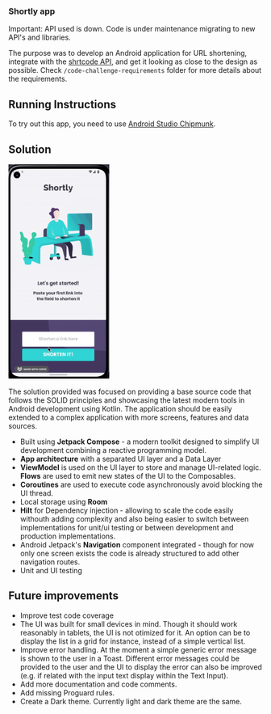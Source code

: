 ### Shortly app

Important: API used is down. Code is under maintenance migrating to new API's and libraries. 

The purpose was to develop an Android application for URL shortening, integrate with the [shrtcode API](https://app.shrtco.de/docs), and get it looking as close to the design as possible. Check `/code-challenge-requirements` folder for more details about the requirements.



## Running Instructions

To try out this app, you need to use [Android Studio Chipmunk](https://developer.android.com/studio).



## Solution

<img src="code-challenge-requirements/working-solution.gif" width="200" alt="Screenshot">


The solution provided was focused on providing a base source code that follows the SOLID principles and showcasing the latest modern tools in Android development using Kotlin. 
The application should be easily extended to a complex application with more screens, features and data sources. 

-   Built using **Jetpack Compose** - a modern toolkit designed to simplify UI development combining a reactive programming model. 
-   **App architecture** with a separated UI layer and a Data Layer
-   **ViewModel** is used on the UI layer to store and manage UI-related logic. **Flows** are used to emit new states of the UI to the Composables. 
-   **Coroutines** are used to execute code asynchronously avoid blocking the UI thread.
-   Local storage using **Room**
-   **Hilt** for Dependency injection - allowing to scale the code easily withouth adding complexity and also being easier to switch between implementations for unit/ui testing or between development and production implementations. 
-   Android Jetpack's **Navigation** component integrated - though for now only one screen exists the code is already structured to add other navigation routes.
-   Unit and UI testing


## Future improvements

-   Improve test code coverage 
-   The UI was built for small devices in mind. Though it should work reasonably in tablets, the UI is not otimized for it. An option can be to display the list in a grid for instance, instead of a simple vertical list. 
-   Improve error handling. At the moment a simple generic error message is shown to the user in a Toast. Different error messages could be provided to the user and the UI to display the error can also be improved (e.g. if related with the input text display within the Text Input).   
-   Add more documentation and code comments.
-   Add missing Proguard rules. 
-   Create a Dark theme. Currently light and dark theme are the same. 

